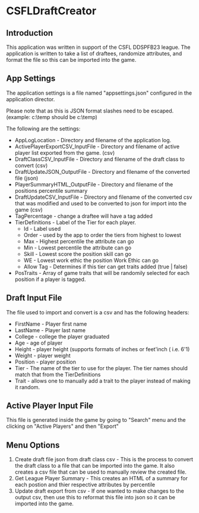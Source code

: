 # CSFLDraftCreator

## Introduction
This application was written in support of the CSFL DDSPFB23 league.  The application is written to take a list of draftees, randomize attributes, and format the file so this can be imported into the game.

## App Settings
The application settings is a file named "appsettings.json" configured in the application director.  

Please note that as this is JSON format slashes need to be escaped.  (example: c:\temp should be c:\\temp)

The following are the settings:
- AppLogLocation - Directory and filename of the application log.  
- ActivePlayerExportCSV_InputFile - Directory and filename of active player list exported from the game.  (csv)
- DraftClassCSV_InputFile - Directory and filename of the draft class to convert (csv)
- DraftUpdateJSON_OutputFile - Directory and filename of the converted file (json)
- PlayerSummaryHTML_OutputFile - Directory and filename of the positions percentile summary
- DraftUpdateCSV_InputFile - Directory and filename of the converted csv that was modified and used to be converted to json for import into the game (csv)
- TagPercentage - change a draftee will have a tag added
- TierDefinitions - Label of the Tier for each player.  
  - Id - Label used 
  - Order - used by the app to order the tiers from highest to lowest
  - Max - Highest percentile the attribute can go
  - Min - Lowest percentile the attribute can go
  - Skill - Lowest score the position skill can go
  - WE - Lowest work ethic the position Work Ethic can go 
  - Allow Tag - Determines if this tier can get traits added (true | false)
- PosTraits - Array of game traits that will be randomily selected for each position if a player is tagged.

## Draft Input File
The file used to import and convert is a csv and has the following headers:
- FirstName - Player first name
- LastName - Player last name
- College - college the player graduated 
- Age - age of player
- Height - player height (supports formats of inches or feet'inch ( i.e. 6'1)
- Weight - player weight
- Position - player position 
- Tier - The name of the tier to use for the player.  The tier names should match that from the TierDefinitions
- Trait - allows one to manually add a trait to the player instead of making it random.

## Active Player Input File
This file is generated inside the game by going to "Search" menu and the clicking on "Active Players" and then "Export"

## Menu Options
1. Create draft file json from draft class csv - This is the process to convert the draft class to a file that can be imported into the game.  It also creates a csv file that can be used to manually review the created file.
2. Get League Player Summary - This creates an HTML of a summary for each postion and thier respective attributes by percentile
3. Update draft export from csv - If one wanted to make changes to the output csv, then use this to reformat this file into json so it can be imported into the game.




 






